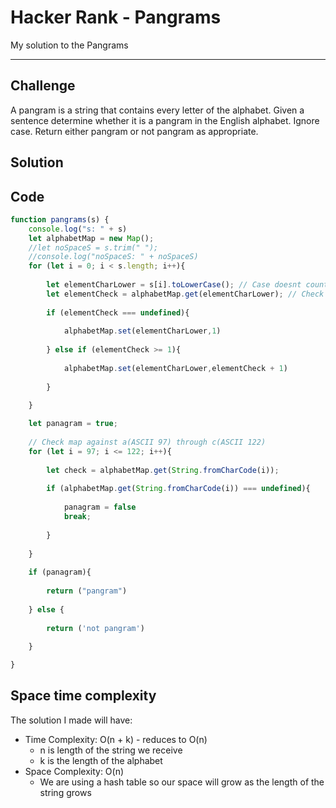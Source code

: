 # Hacker Rank - Pangrams
My solution to the Pangrams

---

Challenge
--
A pangram is a string that contains every letter of the alphabet. Given a sentence determine whether it is a pangram in the English alphabet. Ignore case. Return either pangram or not pangram as appropriate.

Solution 
-----



Code
---

```js
function pangrams(s) {
    console.log("s: " + s)
    let alphabetMap = new Map();
    //let noSpaceS = s.trim(" ");
    //console.log("noSpaceS: " + noSpaceS)
    for (let i = 0; i < s.length; i++){
        
        let elementCharLower = s[i].toLowerCase(); // Case doesnt count so lower it
        let elementCheck = alphabetMap.get(elementCharLower); // Check if we have seen the character already
        
        if (elementCheck === undefined){
            
            alphabetMap.set(elementCharLower,1)
            
        } else if (elementCheck >= 1){
            
            alphabetMap.set(elementCharLower,elementCheck + 1)
            
        }
        
    }

    let panagram = true;
    
    // Check map against a(ASCII 97) through c(ASCII 122)
    for (let i = 97; i <= 122; i++){
        
        let check = alphabetMap.get(String.fromCharCode(i));
        
        if (alphabetMap.get(String.fromCharCode(i)) === undefined){
            
            panagram = false
            break;
            
        } 
        
    }
    
    if (panagram){
        
        return ("pangram")
        
    } else {
        
        return ('not pangram')
        
    }

}
```

Space time complexity
------
The solution I made will have:
- Time Complexity: O(n + k) - reduces to O(n)
  - n is length of the string we receive
  - k is the length of the alphabet 
- Space Complexity: O(n)
  - We are using a hash table so our space will grow as the length of the string grows
 